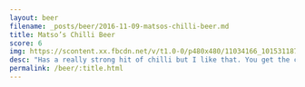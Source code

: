 ```yaml
---
layout: beer
filename: _posts/beer/2016-11-09-matsos-chilli-beer.md
title: Matso’s Chilli Beer
score: 6
img: https://scontent.xx.fbcdn.net/v/t1.0-0/p480x480/11034166_10153118792613745_1685865302807726235_n.jpg?oh=164be70152daffd22b6136cd9dfddcc1&oe=590F687F
desc: "Has a really strong hit of chilli but I like that. You get the coolness of a beer mixed with the heat of chilli"
permalink: /beer/:title.html
---
```

